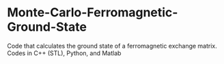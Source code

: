 # Monte-Carlo-Ferromagnetic-Ground-State
Code that calculates the ground state of a ferromagnetic exchange matrix. Codes in C++ (STL), Python, and Matlab
